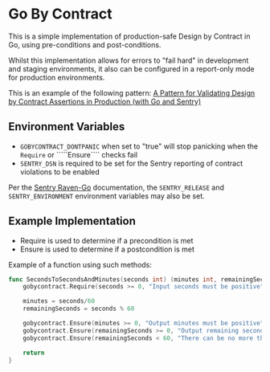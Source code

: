 # Go By Contract

This is a simple implementation of production-safe Design by Contract in Go, using pre-conditions and post-conditions.

Whilst this implementation allows for errors to "fail hard" in development and staging environments, it also can be
configured in a report-only mode for production environments.

This is an example of the following pattern: [A Pattern for Validating Design by Contract Assertions in Production (with Go and Sentry)](https://icyapril.com/go/programming/2019/03/25/a-pattern-for-validating-design-by-contract-in-Production-with-go-and-sentry.html)

## Environment Variables

* `GOBYCONTRACT_DONTPANIC` when set to "true" will stop panicking when the ````Require```` or `````Ensure```` checks fail
* `SENTRY_DSN` is required to be set for the Sentry reporting of contract violations to be enabled

Per the [Sentry Raven-Go](https://docs.sentry.io/clients/go/) documentation, the ````SENTRY_RELEASE```` and
````SENTRY_ENVIRONMENT```` environment variables may also be set.

## Example Implementation

* Require is used to determine if a precondition is met
* Ensure is used to determine if a postcondition is met

Example of a function using such methods:

```go
func SecondsToSecondsAndMinutes(seconds int) (minutes int, remainingSeconds int) {
	gobycontract.Require(seconds >= 0, "Input seconds must be positive")

	minutes = seconds/60
	remainingSeconds = seconds % 60

	gobycontract.Ensure(minutes >= 0, "Output minutes must be positive")
	gobycontract.Ensure(remainingSeconds >= 0, "Output remaining seconds must be positive")
	gobycontract.Ensure(remainingSeconds < 60, "There can be no more than 59 remaining seconds")

	return
}
```